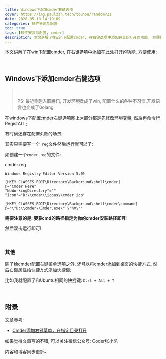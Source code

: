 ```yaml
---
title: Windows下添加cmder右键选项
cover: https://img.paulzzh.tech/touhou/random?21
date: 2020-05-10 14:19:09
categories: 软件安装与配置
toc: true
tags: [软件安装与配置, cmder]
description: 本文讲解了在win下配置cmder, 在右键选项中添加在此处打开的功能, 方便使用;
---
```


本文讲解了在win下配置cmder, 在右键选项中添加在此处打开的功能, 方便使用;

<br/>

<!--more-->

<!-- **目录:** -->

<!-- toc -->

<!-- <br/> -->

## Windows下添加cmder右键选项

>   <br/>
>
>   PS: 最近刚刚入职腾讯, 开发环境改成了win, 配置什么的各种不习惯,开发语言也变成了Golang;

在windows下配置cmder右键选项网上大部分都是先修改环境变量, 然后再命令行RegistALL;

有时候还存在配置失败的场景;

其实只需要写一个`.reg`文件然后运行就可以了:

如创建一个`cmder.reg`的文件:

cmder.reg

```
Windows Registry Editor Version 5.00

[HKEY_CLASSES_ROOT\Directory\Background\shell\cmder]
@="Cmder Here"
"NoWorkingDirectory"=""
"Icon"="D:\\cmder\\icons\\cmder.ico"

[HKEY_CLASSES_ROOT\Directory\Background\shell\cmder\command]
@="\"D:\\cmder\\Cmder.exe\" \"%V\""
```

**需要注意的是: 要将cmd的路径指定为你的cmder安装路径即可!**

然后双击运行即可!

<br/>

### 其他

除了给cmder配置右键菜单选项之外, 还可以将cmder添加到桌面的快捷方式, 然后右键属性给快捷方式添加快捷键;

比如我就配置了和Ubuntu相同的快捷键: `Ctrl + Alt + T`

<br/>

## 附录

文章参考:

-   [Cmder添加右键菜单，在指定目录打开](https://www.jianshu.com/p/2736a36d5ced)

如果觉得文章写的不错, 可以关注微信公众号: Coder张小凯

内容和博客同步更新~

<br/>